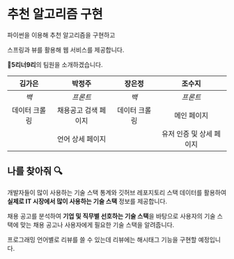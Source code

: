 # 추천 알고리즘 구현

파이썬을 이용해 추천 알고리즘을 구현하고

스프링과 뷰를 활용해 웹 서비스를 제공합니다.

:feet: ​**5리너9리**의 팀원을 소개하겠습니다.

|    김가은     |        박정주        |    장은정     |          조수지          |
| :-----------: | :------------------: | :-----------: | :----------------------: |
|     *백*      |       *프론트*       |     *백*      |         *프론트*         |
| 데이터 크롤링 | 채용공고 검색 페이지 | 데이터 크롤링 |       메인 페이지        |
|               |   언어 상세 페이지   |               | 유저 인증 및 상세 페이지 |



## 나를 찾아줘 :mag:

개발자들이 많이 사용하는 기술 스택 통계와 깃허브 레포지토리 스택 데이터를 활용하여 **실제로 IT 시장에서 많이 사용하는 기술 스택** 정보를 제공합니다.

채용 공고를 분석하여 **기업 및 직무별 선호하는 기술 스택**을 바탕으로 사용자의 기술 스택에 맞는 채용 공고나 사용자에게 필요한 기술 스택을 알려줍니다.

프로그래밍 언어별로 리뷰를 쓸 수 있는데 리뷰에는 해시태그 기능을 구현할 예정입니다.

